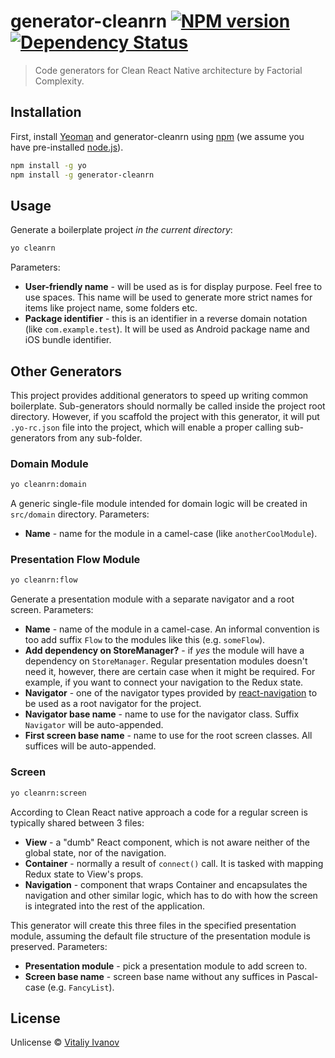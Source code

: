 # generator-cleanrn [![NPM version][npm-image]][npm-url] [![Dependency Status][daviddm-image]][daviddm-url]
> Code generators for Clean React Native architecture by Factorial Complexity.

## Installation

First, install [Yeoman](http://yeoman.io) and generator-cleanrn using [npm](https://www.npmjs.com/) (we assume you have pre-installed [node.js](https://nodejs.org/)).

```bash
npm install -g yo
npm install -g generator-cleanrn
```

## Usage

Generate a boilerplate project *in the current directory*:

```bash
yo cleanrn
```

Parameters:

 * **User-friendly name** - will be used as is for display purpose. Feel free to use spaces. This name will be used to generate more strict names for items like project name, some folders etc.
 * **Package identifier** - this is an identifier in a reverse domain notation (like `com.example.test`). It will be used as Android package name and iOS bundle identifier.


## Other Generators

This project provides additional generators to speed up writing common boilerplate. Sub-generators should normally be called inside the project root directory. However, if you scaffold the project with this generator, it will put `.yo-rc.json` file into the project, which will enable a proper calling sub-generators from any sub-folder.

### Domain Module

```bash
yo cleanrn:domain
```

A generic single-file module intended for domain logic will be created in `src/domain` directory. Parameters:

 * **Name** - name for the module in a camel-case (like `anotherCoolModule`).


### Presentation Flow Module

```bash
yo cleanrn:flow
```

Generate a presentation module with a separate navigator and a root screen. Parameters:

 * **Name** - name of the module in a camel-case. An informal convention is too add suffix `Flow` to the modules like this (e.g. `someFlow`).
 * **Add dependency on StoreManager?** - if *yes* the module will have a dependency on `StoreManager`. Regular presentation modules doesn't need it, however, there are certain case when it might be required. For example, if you want to connect your navigation to the Redux state.
 * **Navigator** - one of the navigator types provided by [react-navigation](https://reactnavigation.org/) to be used as a root navigator for the project.
 * **Navigator base name** - name to use for the navigator class. Suffix `Navigator` will be auto-appended.
 * **First screen base name** - name to use for the root screen classes. All suffices will be auto-appended.

### Screen

```bash
yo cleanrn:screen
```

According to Clean React native approach a code for a regular screen is typically shared between 3 files:

 * **View** - a "dumb" React component, which is not aware neither of the global state, nor of the navigation.
 * **Container** - normally a result of `connect()` call. It is tasked with mapping Redux state to View's props.
 * **Navigation** - component that wraps Container and encapsulates the navigation and other similar logic, which has to do with how the screen is integrated into the rest of the application.

This generator will create this three files in the specified presentation module, assuming the default file structure of the presentation module is preserved. Parameters:

 * **Presentation module** - pick a presentation module to add screen to.
 * **Screen base name** - screen base name without any suffices in Pascal-case (e.g. `FancyList`).


## License

Unlicense © [Vitaliy Ivanov](https://factorialcomplexity.com)


[npm-image]: https://badge.fury.io/js/generator-cleanrn.svg
[npm-url]: https://npmjs.org/package/generator-cleanrn
[daviddm-image]: https://david-dm.org/FactorialComplexity/generator-cleanrn.svg?theme=shields.io
[daviddm-url]: https://david-dm.org/FactorialComplexity/generator-cleanrn

